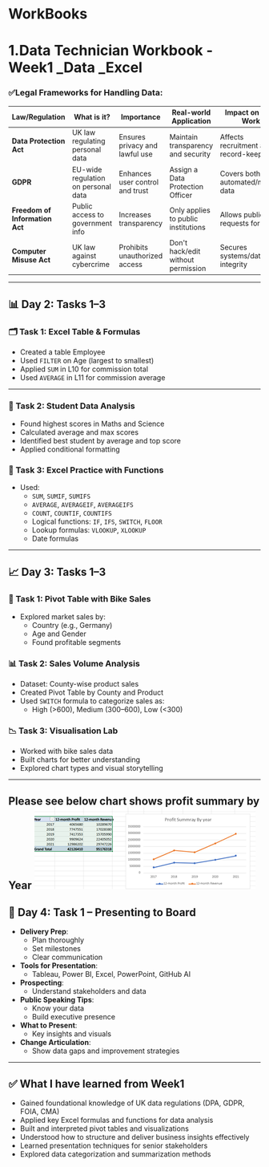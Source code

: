 # WorkBooks
# 1.Data Technician Workbook - Week1 _Data _Excel
### ✅Legal Frameworks for Handling Data:
| Law/Regulation | What is it? | Importance | Real-world Application | Impact on Data Work | Breach Consequences |
|----------------|-------------|------------|-------------------------|---------------------|----------------------|
| **Data Protection Act** | UK law regulating personal data | Ensures privacy and lawful use | Maintain transparency and security | Affects recruitment and record-keeping | Data loss, legal consequences |
| **GDPR** | EU-wide regulation on personal data | Enhances user control and trust | Assign a Data Protection Officer | Covers both automated/manual data | Hefty fines and penalties |
| **Freedom of Information Act** | Public access to government info | Increases transparency | Only applies to public institutions | Allows public requests for data | Criminal offence if info is hidden |
| **Computer Misuse Act** | UK law against cybercrime | Prohibits unauthorized access | Don't hack/edit without permission | Secures systems/data integrity | Fines and/or imprisonment |

---
## 📊 Day 2: Tasks 1–3

### 🗂 Task 1: Excel Table & Formulas
- Created a table Employee
- Used `FILTER` on Age (largest to smallest)
- Applied `SUM` in L10 for commission total
- Used `AVERAGE` in L11 for commission average
---
### 🧮 Task 2: Student Data Analysis
- Found highest scores in Maths and Science
- Calculated average and max scores
- Identified best student by average and top score
- Applied conditional formatting

### 🧠 Task 3: Excel Practice with Functions
- Used:
  - `SUM`, `SUMIF`, `SUMIFS`
  - `AVERAGE`, `AVERAGEIF`, `AVERAGEIFS`
  - `COUNT`, `COUNTIF`, `COUNTIFS`
  - Logical functions: `IF`, `IFS`, `SWITCH`, `FLOOR`
  - Lookup formulas: `VLOOKUP`, `XLOOKUP`
  - Date formulas

---

## 📈 Day 3: Tasks 1–3

### 📌 Task 1: Pivot Table with Bike Sales
- Explored market sales by:
  - Country (e.g., Germany)
  - Age and Gender
  - Found profitable segments
  
### 📊 Task 2: Sales Volume Analysis
- Dataset: County-wise product sales
- Created Pivot Table by County and Product
- Used `SWITCH` formula to categorize sales as:
  - High (>600), Medium (300–600), Low (<300)

### 📉 Task 3: Visualisation Lab
- Worked with bike sales data
- Built charts for better understanding
- Explored chart types and visual storytelling
---
Please see below chart shows profit summary by Year
![bikes](bikes.png)
---
## 🎤 Day 4: Task 1 – Presenting to Board
- **Delivery Prep**:
  - Plan thoroughly
  - Set milestones
  - Clear communication
- **Tools for Presentation**:
  - Tableau, Power BI, Excel, PowerPoint, GitHub AI
- **Prospecting**:
  - Understand stakeholders and data
- **Public Speaking Tips**:
  - Know your data
  - Build executive presence
- **What to Present**:
  - Key insights and visuals
- **Change Articulation**:
  - Show data gaps and improvement strategies
---

## ✅ What I have learned from Week1 

- Gained foundational knowledge of UK data regulations (DPA, GDPR, FOIA, CMA)
- Applied key Excel formulas and functions for data analysis
- Built and interpreted pivot tables and visualizations
- Understood how to structure and deliver business insights effectively
- Learned presentation techniques for senior stakeholders
- Explored data categorization and summarization methods

 
